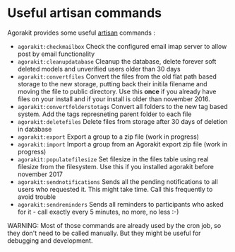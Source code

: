 # Useful artisan commands

Agorakit provides some useful [artisan](https://laravel.com/docs/7.x/artisan) commands :

- `agorakit:checkmailbox`             Check the configured email imap server to allow post by email functionality
- `agorakit:cleanupdatabase`         Cleanup the database, delete forever soft deleted models and unverified users older than 30 days
- `agorakit:convertfiles`              Convert the files from the old flat path based storage to the new storage, putting back their initila filename and moving the file to public directory. Use this **once** if you already have files on your install and if your install is older than november 2016.
- `agorakit:convertfolderstotags`      Convert all folders to the new tag based system. Add the tags represneting parent folder to each file
- `agorakit:deletefiles`               Delete files from storage after 30 days of deletion in database
- `agorakit:export`                    Export a group to a zip file (work in progress)
- `agorakit:import`                    Import a group from an Agorakit export zip file (work in progress)
- `agorakit:populatefilesize`          Set filesize in the files table using real filesize from the filesystem. Use this if you installed agorakit before november 2017
- `agorakit:sendnotifications`         Sends all the pending notifications to all users who requested it. This might take time. Call this frequently to avoid trouble
- `agorakit:sendreminders`             Sends all reminders to participants who asked for it - call exactly every 5 minutes, no more, no less :-)

WARNING: Most of those commands are already used by the cron job, so they don't need to be called manually. But they might be useful for debugging and development.
